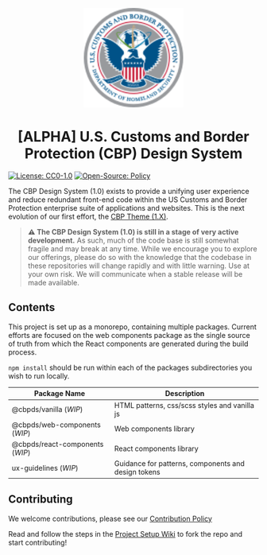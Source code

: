 <p align="center">
  <img src="packages/vanilla/assets/images/CBP_SEAL.svg" height="200" width="200" />
</p>

<h1 align="center">[ALPHA] U.S. Customs and Border Protection (CBP) Design System</h1>

[![License: CC0-1.0](https://img.shields.io/badge/License-CC0_1.0-lightgrey.svg)](/LICENSE)
[![Open-Source: Policy](https://img.shields.io/badge/Open--Source-Policy-f39f37)](https://github.com/US-CBP/open-source-policy/blob/master/policy.md)

The CBP Design System (1.0) exists to provide a unifying user experience and reduce redundant front-end code within the US Customs and Border Protection enterprise suite of applications and websites. This is the next evolution of our first effort, the [CBP Theme (1.X)](https://us-cbp.github.io/cbp-style-guide).

> **⚠️ The CBP Design System (1.0) is still in a stage of very active development.** As such, much of the code base is still somewhat fragile and may break at any time. While we encourage you to explore our offerings, please do so with the knowledge that the codebase in these repositories will change rapidly and with little warning. Use at your own risk. We will communicate when a stable release will be made available.

## Contents

This project is set up as a monorepo, containing multiple packages. Current efforts are focused on the web components package as the single source of truth from which the React components are generated during the build process.

`npm install` should be run within each of the packages subdirectories you wish to run locally.

| Package Name                    | Description                                         |
|---------------------------------|-----------------------------------------------------|
| @cbpds/vanilla (_WIP_)          | HTML patterns, css/scss styles and vanilla js       |
| @cbpds/web-components (_WIP_)   | Web components library                              |
| @cbpds/react-components (_WIP_) | React components library                            |
| ux-guidelines  (_WIP_)          | Guidance for patterns, components and design tokens |

## Contributing

We welcome contributions, please see our [Contribution Policy](https://github.com/US-CBP/open-source-policy/blob/master/CONTRIBUTING.md)

Read and follow the steps in the [Project Setup Wiki](https://github.com/US-CBP/design-system/wiki/Project-Setup) to fork the repo and start contributing!